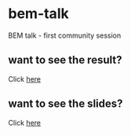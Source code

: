 # bem-talk
BEM talk - first community session

## want to see the result?
Click [here](https://ernifrontendcommunity.github.io/bem-talk/)

## want to see the slides?
Click [here](https://docs.google.com/presentation/d/1OTc2n7HrI7Aj7TygT7_ysGcs8xKyntqDJKGDdK8lH8I/edit?usp=sharing)
